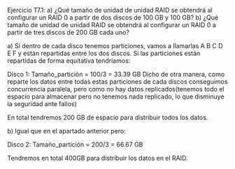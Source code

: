Ejercicio T7.1:
a) ¿Qué tamaño de unidad de unidad RAID se obtendrá al
configurar un RAID 0 a partir de dos discos de 100 GB y
100 GB?
b) ¿Qué tamaño de unidad de unidad RAID se obtendrá al
configurar un RAID 0 a partir de tres discos de 200 GB
cada uno? 

a) Si dentro de cada disco tenemos particiones, vamos a llamarlas A B C D E F y están repartidas entre los dos discos. Si las particiones están repartidas de forma equitativa tendríamos:

Disco 1: 
        Tamaño_partición = 100/3 = 33.39 GB 
Dicho de otra manera, como reparte los datos entre todas estas particiones de cada discos conseguimos
concurrencia paralela, pero como no hay datos replicados(tenemos todo el espacio para almacenar pero no 
tenemos nada replicado, lo que disminuye la seguridad ante fallos)

En total tendremos 200 GB de espacio para distribuir todos los datos.


b) Igual que en el apartado anterior pero:

Disco 2:
        Tamaño_partición = 200/3 = 66.67 GB
        
Tendremos en total 400GB para distribuir los datos en el RAID.
